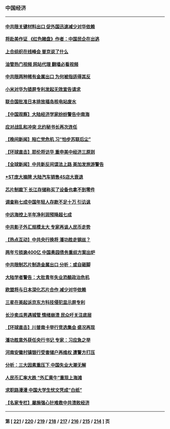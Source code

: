 ### 中国经济
---
#### [中共限关键材料出口 促外国迅速减少对华依赖](../../pages/ncid283/n14028313.md?07050845) 
#### [将赴美作证 《红色赌盘》作者：中国民企在出逃](../../pages/ncid283/n14028240.md?07050845) 
#### [上合组织在线峰会 普京说了什么](../../pages/ncid283/n14028208.md?07050845) 
#### [油管热门视频 网站代理 翻墙必看视频](http://138.2.39.72:81/youtube.html?epic-marker?07050845)
#### [中共限两种稀有金属出口 为何被指适得其反](../../pages/ncid283/n14028207.md?07050845) 
#### [小米对华为锁屏专利发起无效宣告请求](../../pages/ncid283/n14027965.md?07050845) 
#### [联合国批准日本排放福岛核电站废水](../../pages/ncid283/n14028050.md?07050845) 
#### [【中国观察】大陆经济学家纷纷警告中南海](../../pages/ncid283/n14027961.md?07050845) 
#### [应对战乱和冲突 北约秘书长再次连任](../../pages/ncid283/n14028060.md?07050845) 
#### [【晚间新闻】陷亡党危机 习“怕步苏联后尘”](../../pages/ncid283/n14027668.md?07050845) 
#### [【环球直击】耶伦将访华 重申美中经济三原则](../../pages/ncid283/n14027629.md?07050845) 
#### [【全球新闻】中共新反间谍法上路 美加发旅游警告](../../pages/ncid283/n14027669.md?07050845) 
#### [*ST庞大摘牌 大陆汽车销售4S店大衰退](../../pages/ncid283/n14027887.md?07050845) 
#### [芯片制裁下 长江存储称买了设备也拿不到零件](../../pages/ncid283/n14027773.md?07050845) 
#### [调查称七成中国年轻人存款不足十万 引讥讽](../../pages/ncid283/n14027830.md?07050845) 
#### [中远海控上半年净利润预降超七成](../../pages/ncid283/n14027697.md?07050845) 
#### [中共影子外汇规模太大 专家再谈人民币走势](../../pages/ncid283/n14027657.md?07050845) 
#### [【热点互动】中共央行换将 潘功胜走钢丝？](../../pages/ncid283/n14027610.md?07050845) 
#### [两年亏损逾400亿 中国奥园债务重组方案出炉](../../pages/ncid283/n14027665.md?07050845) 
#### [中共限制芯片制造金属出口 分析：或自砸脚](../../pages/ncid283/n14027664.md?07050845) 
#### [大陆学者警告：大批青年失业恐酿政治危机](../../pages/ncid283/n14027540.md?07050845) 
#### [欧盟将与日本深化芯片合作 减少对华依赖](../../pages/ncid283/n14027407.md?07050845) 
#### [三星在美起诉京东方科技侵犯显示屏专利](../../pages/ncid283/n14027631.md?07050845) 
#### [长沙卖瓜男遇城管 情绪崩溃 民众吁关注底层](../../pages/ncid283/n14027360.md?07050845) 
#### [【环球直击】川普南卡举行竞选集会 盛况再现](../../pages/ncid283/n14027300.md?07050845) 
#### [潘功胜意外获任央行书记 专家：习应急之举](../../pages/ncid283/n14027193.md?07050845) 
#### [河南安徽村镇银行受害储户再维权 遭警方打压](../../pages/ncid283/n14026972.md?07050845) 
#### [分析：三大因素重压下 中国失业大潮无解](../../pages/ncid283/n14026535.md?07050845) 
#### [人民币汇率大跌 “外汇黄牛”重现上海滩](../../pages/ncid283/n14027020.md?07050845) 
#### [求职路漫漫 中国大学生忧文凭成“白纸”](../../pages/ncid283/n14027029.md?07050845) 
#### [【名家专栏】屡施强心针难救中共溃败经济](../../pages/ncid283/n14026783.md?07050845) 

---
#### 第 [ [221](./221.md?07050845) / [220](./220.md?07050845) / [219](./219.md?07050845) / [218](./218.md?07050845) / [217](./217.md?07050845) / [216](./216.md?07050845) / [215](./215.md?07050845) / [214](./214.md?07050845) ] 页
